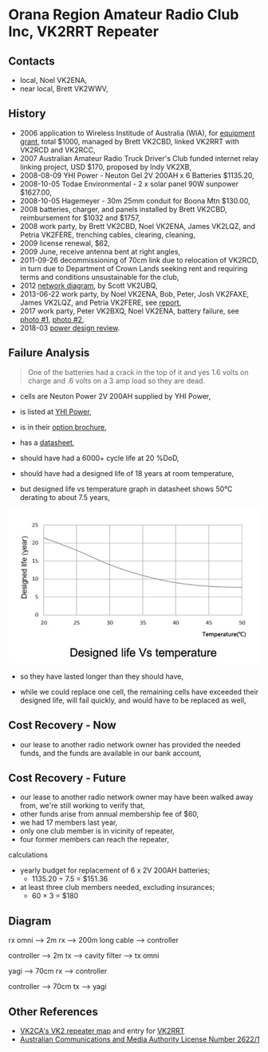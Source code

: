 # Orana Region Amateur Radio Club Inc, VK2RRT Repeater

## Contacts

* local, Noel VK2ENA,
* near local, Brett VK2WWV,

## History

* 2006 application to Wireless Institude of Australia (WIA), for [equipment grant](2006-grant-equipment.pdf), total $1000, managed by Brett VK2CBD, linked VK2RRT with VK2RCD and VK2RCC,
* 2007 Australian Amateur Radio Truck Driver's Club funded internet relay linking project, USD $170, proposed by Indy VK2XB,
* 2008-08-09 YHI Power - Neuton Gel 2V 200AH x 6 Batteries $1135.20,
* 2008-10-05 Todae Environmental - 2 x solar panel 90W sunpower $1627.00,
* 2008-10-05 Hagemeyer - 30m 25mm conduit for Boona Mtn $130.00,
* 2008 batteries, charger, and panels installed by Brett VK2CBD, reimbursement for $1032 and $1757,
* 2008 work party, by Brett VK2CBD, Noel VK2ENA, James VK2LQZ, and Petria VK2FERE, trenching cables, clearing, cleaning,
* 2009 license renewal, $62,
* 2009 June, receive antenna bent at right angles,
* 2011-09-26 decommissioning of 70cm link due to relocation of VK2RCD, in turn due to Department of Crown Lands seeking rent and requiring terms and conditions unsustainable for the club,
* 2012 [network diagram](net-diagram.pdf), by Scott VK2UBQ,
* 2013-06-22 work party, by Noel VK2ENA, Bob, Peter, Josh VK2FAXE, James VK2LQZ, and Petria VK2FERE, see [report](2013-06-22-work-party.pdf),
* 2017 work party, Peter VK2BXQ, Noel VK2ENA, battery failure, see [photo #1](images/1.jpg), [photo #2](images/2.jpg),
* 2018-03 [power design review](POWER.md).

## Failure Analysis

> One of the batteries had a crack in the top of it and yes 1.6 volts on charge
> and .6 volts on a 3 amp load so they are dead.

* cells are Neuton Power 2V 200AH supplied by YHI Power,

* is listed at [YHI Power](http://yhipower.com.au/),
* is in their [option brochure](http://yhipower.com.au/data/neutonpower/Neuton%20Power%20Solar%20Battery%20Options.pdf),
* has a [datasheet](http://www.yhipower.com.au/data/neutonpower/ng/NG2-200.pdf),
* should have had a 6000+ cycle life at 20 %DoD,
* should have had a designed life of 18 years at room temperature,
* but designed life vs temperature graph in datasheet shows 50&deg;C derating to about 7.5 years,

![](images/ng2-200-designed-life-vs-temperature.png "Designed life vs Temperature")

* so they have lasted longer than they should have,

* while we could replace one cell, the remaining cells have exceeded their designed life, will fail quickly, and would have to be replaced as well,

## Cost Recovery - Now

* our lease to another radio network owner has provided the needed funds, and the funds are available in our bank account,

## Cost Recovery - Future

* our lease to another radio network owner may have been walked away from, we're still working to verify that,
* other funds arise from annual membership fee of $60,
* we had 17 members last year,
* only one club member is in vicinity of repeater,
* four former members can reach the repeater,

calculations

* yearly budget for replacement of 6 x 2V 200AH batteries;
    * 1135.20 &div; 7.5 = $151.36
* at least three club members needed, excluding insurances;
    * 60 &times; 3 = $180

## Diagram

rx omni --> 2m rx --> 200m long cable --> controller

controller --> 2m tx --> cavity filter --> tx omni

yagi --> 70cm rx --> controller

controller --> 70cm tx --> yagi

## Other References

* [VK2CA's VK2 repeater map](http://vkham.com/maps/vk-repeaters/vk1-vk2-repeaters) and entry for [VK2RRT](http://www.vkham.com/Repeater/condobolin.html)
* [Australian Communications and Media Authority License Number 2622/1](https://web.acma.gov.au/rrl/licence_search.licence_lookup?pLICENCE_NO=2622/1)

